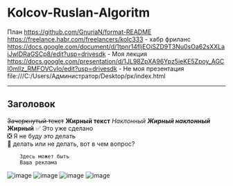 # Kolcov-Ruslan-Algoritm
План https://github.com/GnuriaN/format-README
https://freelance.habr.com/freelancers/kolc333 - хабр фриланс 
https://docs.google.com/document/d/1tpnr14fljEOiSZD9T3Nu0sOa62sXXLaiJwlDRaGSCp8/edit?usp=drivesdk - Моя лекция 
https://docs.google.com/presentation/d/1JL98ZpXA96Ypz5ieKE5Zpoy_AGCI0mllz_RMFOVCvIo/edit?usp=drivesdk - Не моя презентация 
file:///C:/Users/Администратор/Desktop/рк/index.html
____
## Заголовок 
~~Зачеркнутый текст~~
**Жирный текст**
*Наклонный*
***Жирный наклонный***
__Жирный__
:white_check_mark: Это уже сделано    
:negative_squared_cross_mark: Я не буду это делать    
:black_square_button: делать или не делать, вот в чем вопрос?    
```
    Здесь может быть
    Ваша реклама
```
![image](https://github.com/ruslanproooo/Kolcov-Ruslan-Algoritm/assets/144116019/aef000c2-7ce1-4570-8a25-c9956ab127de)
![image](https://github.com/ruslanproooo/Kolcov-Ruslan-Algoritm/assets/144116019/61f15601-8867-447d-b321-7c1c1bbfe77d)
![image](https://github.com/ruslanproooo/Kolcov-Ruslan-Algoritm/assets/144116019/114c2fa1-f6b8-4031-9b56-8794f01405f4)
![image](https://github.com/ruslanproooo/Kolcov-Ruslan-Algoritm/assets/144116019/878c274f-ece4-47ec-b2b2-824637e8aa66)

